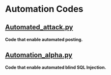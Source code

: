 # Automation Codes


## [Automated_attack.py](https://github.com/Taylorcho123/automated-attack-code/blob/master/automated_attack.py)
#### Code that enable automated posting.


## [Automation_alpha.py](https://github.com/Taylorcho123/automated-attack-code/blob/master/automation_alpha.py)
#### Code that enable automated blind SQL Injection.